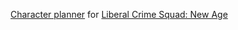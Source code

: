 [Character planner](your-tragic-fate.vercel.app) for [Liberal Crime Squad: New Age](https://jonathansfox.com/lcs-new-age/)
